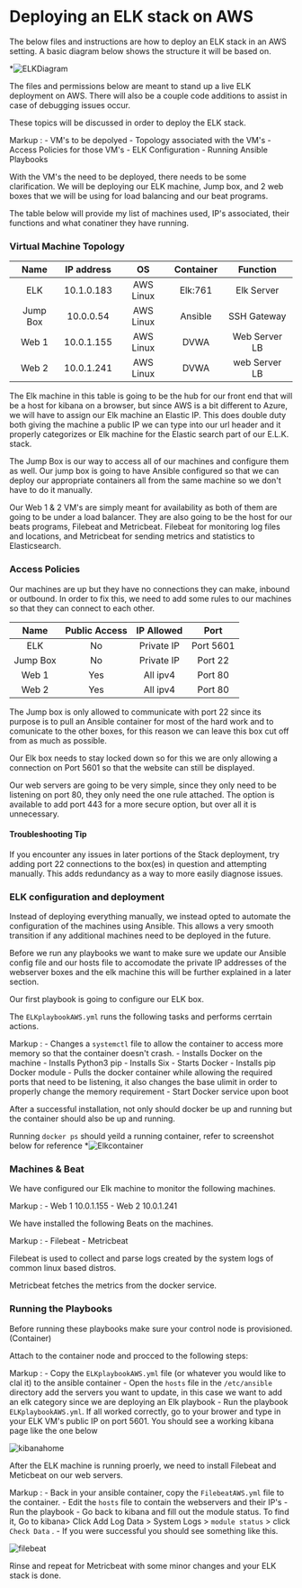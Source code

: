 # Deploying an ELK stack on AWS

The below files and instructions are how to deploy an ELK stack in an AWS setting. A basic diagram below shows the structure it will be based on.

*![ELKDiagram](https://user-images.githubusercontent.com/82848972/128159671-f6e0344c-c7e3-4367-88f5-e9fa2684e05d.png)

The files and permissions below are meant to stand up a live ELK deployment on AWS. There will also be a couple code additions to assist in case of debugging issues occur.

These topics will be discussed in order to deploy the ELK stack.

Markup : - VM's to be depolyed
         - Topology associated with the VM's
         - Access Policies for those VM's
         - ELK Configuration
         - Running Ansible Playbooks

With the VM's the need to be deployed, there needs to be some clarification. We will be deploying our ELK machine, Jump box, and 2 web boxes that we will be using for load balancing and our beat programs.

The table below will provide my list of machines used, IP's associated, their functions and what conatiner they have running.

### Virtual Machine Topology

Name | IP address | OS | Container | Function
| :---: | :---: | :---: | :---: | :---: 
ELK | 10.1.0.183 | AWS Linux | Elk:761 | Elk Server
Jump Box | 10.0.0.54 | AWS Linux | Ansible | SSH Gateway
Web 1 | 10.0.1.155 | AWS Linux | DVWA | Web Server LB 
Web 2 | 10.0.1.241 | AWS Linux | DVWA | web Server LB

The Elk machine in this table is going to be the hub for our front end that will be a host for kibana on a browser, but since AWS is a bit different to Azure, we will have to assign our Elk machine an Elastic IP. This does double duty both giving the machine a public IP we can type into our url header and it properly categorizes or Elk machine for the Elastic search part of our E.L.K. stack.

The Jump Box is our way to access all of our machines and configure them as well. Our jump box is going to have Ansible configured so that we can deploy our appropriate containers all from the same machine so we don't have to do it manually.

Our Web 1 & 2 VM's are simply meant for availability as both of them are going to be under a load balancer. They are also going to be the host for our beats programs, Filebeat and Metricbeat. Filebeat for monitoring log files and locations, and Metricbeat for sending metrics and statistics to Elasticsearch.

### Access Policies

Our machines are up but they have no connections they can make, inbound or outbound. In order to fix this, we need to add some rules to our machines so that they can connect to each other.

Name | Public Access | IP Allowed | Port
| :---: | :---: | :---: | :---:
ELK | No | Private IP | Port 5601
Jump Box | No | Private IP | Port 22
Web 1 | Yes | All ipv4 | Port 80
Web 2 | Yes | All ipv4 | Port 80

The Jump box is only allowed to communicate with port 22 since its purpose is to pull an Ansible container for most of the hard work and to comunicate to the other boxes, for this reason we can leave this box cut off from as much as possible.

Our Elk box needs to stay locked down so for this we are only allowing a connection on Port 5601 so that the website can still be displayed. 

Our web servers are going to be very simple, since they only need to be listening on port 80, they only need the one rule attached. The option is available to add port 443 for a more secure option, but over all it is unnecessary.

#### Troubleshooting Tip

If you encounter any issues in later portions of the Stack deployment, try adding port 22 connections to the box(es) in question and attempting manually. This adds redundancy as a way to more easily diagnose issues.

### ELK configuration and deployment

Instead of deploying everything manually, we instead opted to automate the configuration of the machines using Ansible. This allows a very smooth transition if any additional machines need to be deployed in the future.

Before we run any playbooks we want to make sure we update our Ansible config file and our hosts file to accomodate the private IP addresses of the webserver boxes and the elk machine this will be further explained in a later section.

Our first playbook is going to configure our ELK box.

The `ELKplaybookAWS.yml` runs the following tasks and performs cerrtain actions.

Markup : - Changes a `systemctl` file to allow the container to access more memory so that the container doesn't crash.
         - Installs Docker on the machine
         - Installs Python3 pip
         - Installs Six
         - Starts Docker
         - Installs pip Docker module
         - Pulls the docker container while allowing the required ports that need to be listening, it also changes the base ulimit in order to properly change the memory requirement
         - Start Docker service upon boot

After a successful installation, not only should docker be up and running but the container should also be up and running.

Running `docker ps` should yeild a running container, refer to screenshot below for reference
*![Elkcontainer](https://user-images.githubusercontent.com/82848972/128278101-02cb2591-d867-4e4c-a7b5-256d907c5cf6.PNG)

### Machines & Beat

We have configured our Elk machine to monitor the following machines.

Markup : - Web 1 10.0.1.155
         - Web 2 10.0.1.241

We have installed the following Beats on the machines.

Markup : - Filebeat
         - Metricbeat

Filebeat is used to collect and parse logs created by the system logs of common linux based distros.

Metricbeat fetches the metrics from the docker service.

### Running the Playbooks

Before running these playbooks make sure your control node is provisioned. (Container)

Attach to the container node and procced to the following steps:

Markup : - Copy the `ELKplaybookAWS.yml` file (or whatever you would like to clal it) to the ansible container
         - Open the `hosts` file in the `/etc/ansible` directory add the servers you want to update, in this case we want to add an elk category since we are deploying an Elk playbook
         - Run the playbook `ELKplaybookAWS.yml`. If all worked correctly, go to your brower and type in your ELK VM's public IP on port 5601. You should see a working kibana page like the one below

 ![kibanahome](https://user-images.githubusercontent.com/82848972/128301344-1032acb7-6597-42c9-b9d8-998cc7d33089.PNG)

After the ELK machine is running proerly, we need to install Filebeat and Meticbeat on our web servers.

Markup : - Back in your ansible container, copy the `FilebeatAWS.yml` file to the container.
         - Edit the `hosts` file to contain the webservers and their IP's
         - Run the playbook
         - Go back to kibana and fill out the module status. To find it, Go to kibana> Click Add Log Data > System Logs > `module status` > click `Check Data` . 
         - If you were successful you should see something like this.

![filebeat](https://user-images.githubusercontent.com/82848972/128309453-7e5158f3-c8e4-4395-be1a-dfc04058aea1.PNG)

Rinse and repeat for Metricbeat with some minor changes and your ELK stack is done.
